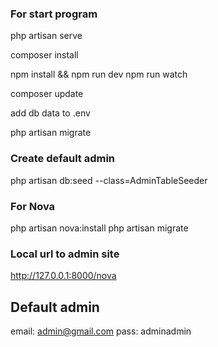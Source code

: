 
### For start program
php artisan serve 

composer install 

npm install && npm run dev
npm run watch

composer update 

add db data to .env

php artisan migrate

### Create default admin
php artisan db:seed --class=AdminTableSeeder

### For Nova
php artisan nova:install
php artisan migrate

### Local url to admin site
http://127.0.0.1:8000/nova

## Default admin
email: admin@gmail.com
pass: adminadmin


